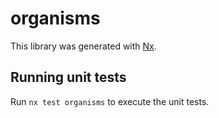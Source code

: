 # organisms

This library was generated with [Nx](https://nx.dev).

## Running unit tests

Run `nx test organisms` to execute the unit tests.

